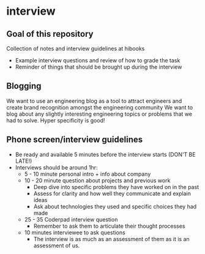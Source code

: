 # interview

## Goal of this repository

Collection of notes and interview guidelines at hibooks
 - Example interview questions and review of how to grade the task
 - Reminder of things that should be brought up during the interview

## Blogging

We want to use an engineering blog as a tool to attract engineers and create brand recognition amongst the engineering community
We want to blog about any slightly interesting engineering topics or problems that we had to solve. Hyper specificity is good! 

## Phone screen/interview guidelines

- Be ready and available 5 minutes before the interview starts (DON'T BE LATE!)
- Interviews should be around 1hr:
    - 5 - 10 minute personal intro + info about company
    - 10 - 20 minute question about projects and previous work
        - Deep dive into specific problems they have worked on in the past
        - Assess for clarity and how well they communicate and explain ideas
        - Ask about technologies they used and specific choices they had made
    - 25 - 35 Coderpad interview question
        - Remember to ask them to articulate their thought processes
    - 10 minutes interviewee to ask questions 
        - The interview is as much as an assessment of them as it is an assessment of us.
